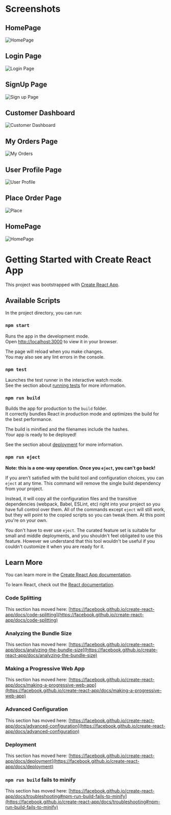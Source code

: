 # Screenshots
## HomePage
![HomePage](https://github.com/Priyanshi23Meghwani/online-dry-clean-app/blob/master/src/assets/HomePage.png "a title")

## Login Page
![Login Page](https://github.com/Priyanshi23Meghwani/online-dry-clean-app/blob/master/src/assets/Login.png "a title")

## SignUp Page
![Sign up Page](https://github.com/Priyanshi23Meghwani/online-dry-clean-app/blob/master/src/assets/SignUp.png "a title")

##  Customer Dashboard
![Customer Dashboard](https://github.com/Priyanshi23Meghwani/online-dry-clean-app/blob/master/src/assets/UserDashboard.png "a title")

## My Orders Page
![My Orders](https://github.com/Priyanshi23Meghwani/online-dry-clean-app/blob/master/src/assets/MyOrders.png "a title")

## User Profile Page
![User Profile](https://github.com/Priyanshi23Meghwani/online-dry-clean-app/blob/master/src/assets/UserProfile.png "a title")

## Place Order Page
![Place](https://github.com/Priyanshi23Meghwani/online-dry-clean-app/blob/master/src/assets/PlaceOrder.png "a title")

## HomePage
![HomePage](https://github.com/Priyanshi23Meghwani/online-dry-clean-app/blob/master/src/assets/HomePage.png "a title")


# Getting Started with Create React App

This project was bootstrapped with [Create React App](https://github.com/facebook/create-react-app).

## Available Scripts

In the project directory, you can run:

### `npm start`

Runs the app in the development mode.\
Open [http://localhost:3000](http://localhost:3000) to view it in your browser.

The page will reload when you make changes.\
You may also see any lint errors in the console.

### `npm test`

Launches the test runner in the interactive watch mode.\
See the section about [running tests](https://facebook.github.io/create-react-app/docs/running-tests) for more information.

### `npm run build`

Builds the app for production to the `build` folder.\
It correctly bundles React in production mode and optimizes the build for the best performance.

The build is minified and the filenames include the hashes.\
Your app is ready to be deployed!

See the section about [deployment](https://facebook.github.io/create-react-app/docs/deployment) for more information.

### `npm run eject`

**Note: this is a one-way operation. Once you `eject`, you can't go back!**

If you aren't satisfied with the build tool and configuration choices, you can `eject` at any time. This command will remove the single build dependency from your project.

Instead, it will copy all the configuration files and the transitive dependencies (webpack, Babel, ESLint, etc) right into your project so you have full control over them. All of the commands except `eject` will still work, but they will point to the copied scripts so you can tweak them. At this point you're on your own.

You don't have to ever use `eject`. The curated feature set is suitable for small and middle deployments, and you shouldn't feel obligated to use this feature. However we understand that this tool wouldn't be useful if you couldn't customize it when you are ready for it.

## Learn More

You can learn more in the [Create React App documentation](https://facebook.github.io/create-react-app/docs/getting-started).

To learn React, check out the [React documentation](https://reactjs.org/).

### Code Splitting

This section has moved here: [https://facebook.github.io/create-react-app/docs/code-splitting](https://facebook.github.io/create-react-app/docs/code-splitting)

### Analyzing the Bundle Size

This section has moved here: [https://facebook.github.io/create-react-app/docs/analyzing-the-bundle-size](https://facebook.github.io/create-react-app/docs/analyzing-the-bundle-size)

### Making a Progressive Web App

This section has moved here: [https://facebook.github.io/create-react-app/docs/making-a-progressive-web-app](https://facebook.github.io/create-react-app/docs/making-a-progressive-web-app)

### Advanced Configuration

This section has moved here: [https://facebook.github.io/create-react-app/docs/advanced-configuration](https://facebook.github.io/create-react-app/docs/advanced-configuration)

### Deployment

This section has moved here: [https://facebook.github.io/create-react-app/docs/deployment](https://facebook.github.io/create-react-app/docs/deployment)

### `npm run build` fails to minify

This section has moved here: [https://facebook.github.io/create-react-app/docs/troubleshooting#npm-run-build-fails-to-minify](https://facebook.github.io/create-react-app/docs/troubleshooting#npm-run-build-fails-to-minify)
